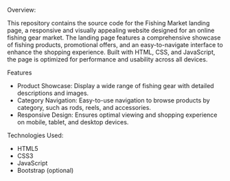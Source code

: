 Overview:

This repository contains the source code for the Fishing Market landing page, a responsive and visually 
appealing website designed for an online fishing gear market. The landing page features a comprehensive 
showcase of fishing products, promotional offers, and an easy-to-navigate interface to enhance the 
shopping experience. Built with HTML, CSS, and JavaScript, the page is optimized for performance 
and usability across all devices.

Features
 - Product Showcase: Display a wide range of fishing gear with detailed descriptions and images.
 - Category Navigation: Easy-to-use navigation to browse products by category, such as rods, reels, and accessories.
 - Responsive Design: Ensures optimal viewing and shopping experience on mobile, tablet, and desktop devices.

Technologies Used:
 - HTML5
 - CSS3
 - JavaScript
 - Bootstrap (optional)
